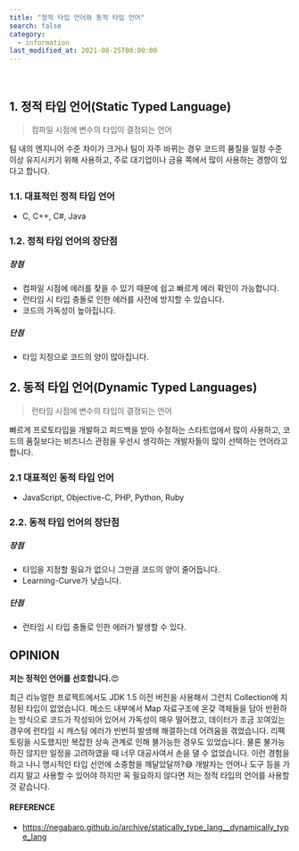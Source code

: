 ```yaml
---
title: "정적 타입 언어와 동적 타입 언어"
search: false
category:
  - information
last_modified_at: 2021-08-25T00:00:00
---
```


<br>

## 1. 정적 타입 언어(Static Typed Language)

> 컴파일 시점에 변수의 타입이 결정되는 언어

팀 내의 엔지니어 수준 차이가 크거나 팀이 자주 바뀌는 경우 코드의 품질을 일정 수준 이상 유지시키기 위해 사용하고, 
주로 대기업이나 금융 쪽에서 많이 사용하는 경향이 있다고 합니다.

### 1.1. 대표적인 정적 타입 언어
- C, C++, C#, Java

### 1.2. 정적 타입 언어의 장단점
##### 장점
- 컴파일 시점에 에러를 찾을 수 있기 때문에 쉽고 빠르게 에러 확인이 가능합니다.
- 런타임 시 타입 충돌로 인한 에러를 사전에 방지할 수 있습니다. 
- 코드의 가독성이 높아집니다.

##### 단점
- 타입 지정으로 코드의 양이 많아집니다.

## 2. 동적 타입 언어(Dynamic Typed Languages)

> 런타임 시점에 변수의 타입이 결졍되는 언어

빠르게 프로토타입을 개발하고 피드백을 받아 수정하는 스타트업에서 많이 사용하고, 
코드의 품질보다는 비즈니스 관점을 우선시 생각하는 개발자들이 많이 선택하는 언어라고 합니다.

### 2.1 대표적인 동적 타입 언어
- JavaScript, Objective-C, PHP, Python, Ruby

### 2.2. 동적 타입 언어의 장단점
##### 장점
- 타입을 지정할 필요가 없으니 그만큼 코드의 양이 줄어듭니다.
- Learning-Curve가 낮습니다.

##### 단점
- 런타임 시 타입 충돌로 인한 에러가 발생할 수 있다. 

## OPINION
**저는 정적인 언어를 선호합니다.**😍 

최근 리뉴얼한 프로젝트에서도 JDK 1.5 이전 버전을 사용해서 그런지 Collection에 지정된 타입이 없었습니다. 
메소드 내부에서 Map 자료구조에 온갖 객체들을 담아 반환하는 방식으로 코드가 작성되어 있어서 가독성이 매우 떨어졌고, 
데이터가 조금 꼬여있는 경우에 런타임 시 캐스팅 에러가 빈번히 발생해 해결하는데 어려움을 겪었습니다. 
리팩토링을 시도했지만 복잡한 상속 관계로 인해 불가능한 경우도 있었습니다. 
물론 불가능하진 않지만 일정을 고려하였을 때 너무 대공사여서 손을 댈 수 없었습니다. 
이런 경험을 하고 나니 명시적인 타입 선언에 소중함을 깨달았달까?😅 
개발자는 언어나 도구 등을 가리지 말고 사용할 수 있어야 하지만 꼭 필요하지 않다면 저는 정적 타입의 언어를 사용할 것 같습니다. 

#### REFERENCE
- <https://negabaro.github.io/archive/statically_type_lang__dynamically_type_lang>
